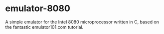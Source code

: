 # emulator-8080
A simple emulator for the Intel 8080 microprocessor written in C, based on the fantastic emulator101.com tutorial.

